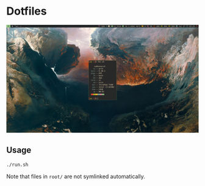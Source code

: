 # Dotfiles
![Desktop](desktop.png)

## Usage
```sh
./run.sh
```
Note that files in `root/` are not symlinked automatically.
